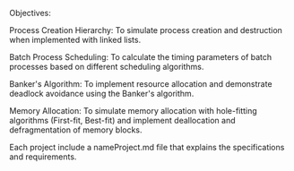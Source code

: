 Objectives:

Process Creation Hierarchy: To simulate process creation and destruction when implemented with linked lists.

Batch Process Scheduling: To calculate the timing parameters of batch processes based on different scheduling algorithms.

Banker's Algorithm: To implement resource allocation and demonstrate deadlock avoidance using the Banker's
algorithm.

Memory Allocation: To simulate memory allocation with hole-fitting algorithms (First-fit, Best-fit) and
implement deallocation and defragmentation of memory blocks.

Each project include a nameProject.md file that explains the specifications and requirements.
